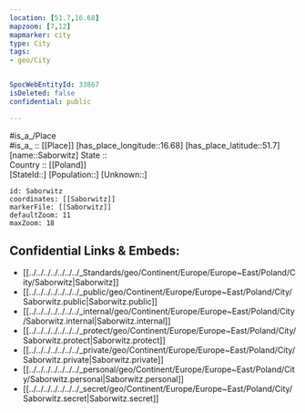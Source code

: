 ```yaml
---
location: [51.7,16.68] 
mapzoom: [7,12] 
mapmarker: city 
type: City
tags:
- geo/City


SpocWebEntityId: 33867
isDeleted: false
confidential: public

---
```

#is_a_/Place  
#is_a_ :: [[Place]] 
[has_place_longitude::16.68] 
[has_place_latitude::51.7] 
[name::Saborwitz] 
State ::  
Country :: [[Poland]]  
[StateId::] 
[Population::] 
[Unknown::] 


```leaflet
id: Saborwitz
coordinates: [[Saborwitz]] 
markerFile: [[Saborwitz]] 
defaultZoom: 11 
maxZoom: 18
```


## Confidential Links & Embeds: 
- [[../../../../../../../_Standards/geo/Continent/Europe/Europe~East/Poland/City/Saborwitz|Saborwitz]] 
- [[../../../../../../../_public/geo/Continent/Europe/Europe~East/Poland/City/Saborwitz.public|Saborwitz.public]] 
- [[../../../../../../../_internal/geo/Continent/Europe/Europe~East/Poland/City/Saborwitz.internal|Saborwitz.internal]] 
- [[../../../../../../../_protect/geo/Continent/Europe/Europe~East/Poland/City/Saborwitz.protect|Saborwitz.protect]] 
- [[../../../../../../../_private/geo/Continent/Europe/Europe~East/Poland/City/Saborwitz.private|Saborwitz.private]] 
- [[../../../../../../../_personal/geo/Continent/Europe/Europe~East/Poland/City/Saborwitz.personal|Saborwitz.personal]] 
- [[../../../../../../../_secret/geo/Continent/Europe/Europe~East/Poland/City/Saborwitz.secret|Saborwitz.secret]] 
